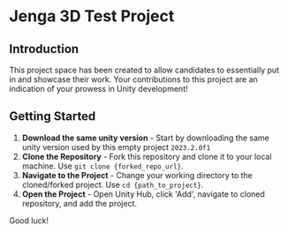 # Jenga 3D Test Project

## Introduction
This project space has been created to allow candidates to essentially put in and showcase their work. Your contributions to this project are an indication of your prowess in Unity development!

## Getting Started
1. **Download the same unity version** - Start by downloading the same unity version used by this empty project ```2023.2.0f1```
1. **Clone the Repository** - Fork this repository and clone it to your local machine. Use `git clone {forked_repo_url}`.
2. **Navigate to the Project** - Change your working directory to the cloned/forked project. Use `cd {path_to_project}`.
3. **Open the Project** - Open Unity Hub, click 'Add', navigate to cloned repository, and add the project.

Good luck!